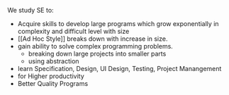We study SE to:
* Acquire skills to develop large programs which grow exponentially in complexity and difficult level with size
* [[Ad Hoc Style]] breaks down with increase in size.
* gain ability to solve complex programming problems.
	* breaking down large projects into smaller parts
	* using abstraction
* learn Specification, Design, UI Design, Testing, Project Manangement
* for Higher productivity
* Better Quality Programs